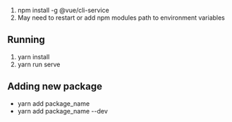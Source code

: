 1. npm install -g @vue/cli-service
2. May need to restart or add npm modules path to environment variables

## Running
1. yarn install
2. yarn run serve
## Adding new package
- yarn add package_name
- yarn add package_name --dev